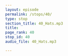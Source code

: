 ```yaml
---
layout: episode
permalink: /stops/40/
type: stop
section_title: 40_Hats.mp3
title: 
page_rank: 40
stop_id: 40
audio_file: 40_Hats.mp3

---
```

